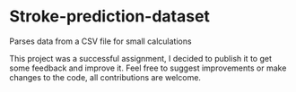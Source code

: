 # Stroke-prediction-dataset
Parses data from a CSV file for small calculations

This project was a successful assignment, I decided to publish it to get some feedback and improve it.
Feel free to suggest improvements or make changes to the code, all contributions are welcome.
